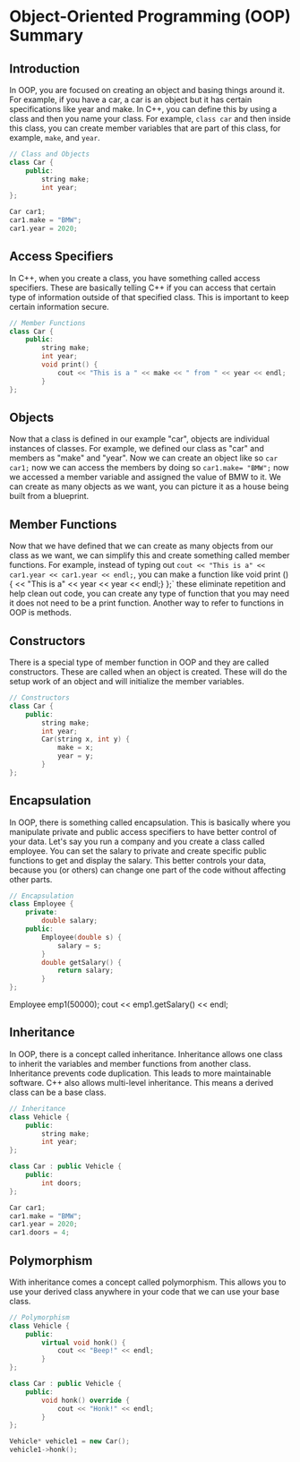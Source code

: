 # Object-Oriented Programming (OOP) Summary

## Introduction
In OOP, you are focused on creating an object and basing things around it. For example, if you have a car, a car is an object but it has certain specifications like year and make. In C++, you can define this by using a class and then you name your class. For example, `class car` and then inside this class, you can create member variables that are part of this class, for example, `make`, and `year`.
```cpp
// Class and Objects
class Car {
    public:
        string make;
        int year;
};

Car car1;
car1.make = "BMW";
car1.year = 2020;
```

## Access Specifiers
In C++, when you create a class, you have something called access specifiers. These are basically telling C++ if you can access that certain type of information outside of that specified class. This is important to keep certain information secure.
```cpp
// Member Functions
class Car {
    public:
        string make;
        int year;
        void print() {
            cout << "This is a " << make << " from " << year << endl;
        }
};
```

## Objects
Now that a class is defined in our example "car", objects are individual instances of classes. For example, we defined our class as "car" and members as "make" and "year". Now we can create an object like so `car car1;` now we can access the members by doing so `car1.make= "BMW";` now we accessed a member variable and assigned the value of BMW to it. We can create as many objects as we want, you can picture it as a house being built from a blueprint.

## Member Functions
Now that we have defined that we can create as many objects from our class as we want, we can simplify this and create something called member functions. For example, instead of typing out `cout << "This is a" << car1.year << car1.year << endl;`, you can make a function like void print () { << "This is a" << year << year << endl;} };` these eliminate repetition and help clean out code, you can create any type of function that you may need it does not need to be a print function. Another way to refer to functions in OOP is methods.

## Constructors
There is a special type of member function in OOP and they are called constructors. These are called when an object is created. These will do the setup work of an object and will initialize the member variables.
```cpp
// Constructors
class Car {
    public:
        string make;
        int year;
        Car(string x, int y) {
            make = x;
            year = y;
        }
};
```

## Encapsulation
In OOP, there is something called encapsulation. This is basically where you manipulate private and public access specifiers to have better control of your data. Let's say you run a company and you create a class called employee. You can set the salary to private and create specific public functions to get and display the salary. This better controls your data, because you (or others) can change one part of the code without affecting other parts.
```cpp
// Encapsulation
class Employee {
    private:
        double salary;
    public:
        Employee(double s) {
            salary = s;
        }
        double getSalary() {
            return salary;
        }
};
```

Employee emp1(50000);
cout << emp1.getSalary() << endl;
## Inheritance
In OOP, there is a concept called inheritance. Inheritance allows one class to inherit the variables and member functions from another class. Inheritance prevents code duplication. This leads to more maintainable software. C++ also allows multi-level inheritance. This means a derived class can be a base class.
```cpp
// Inheritance
class Vehicle {
    public:
        string make;
        int year;
};

class Car : public Vehicle {
    public:
        int doors;
};

Car car1;
car1.make = "BMW";
car1.year = 2020;
car1.doors = 4;
```

## Polymorphism
With inheritance comes a concept called polymorphism. This allows you to use your derived class anywhere in your code that we can use your base class.
```cpp
// Polymorphism
class Vehicle {
    public:
        virtual void honk() {
            cout << "Beep!" << endl;
        }
};

class Car : public Vehicle {
    public:
        void honk() override {
            cout << "Honk!" << endl;
        }
};

Vehicle* vehicle1 = new Car();
vehicle1->honk();
```